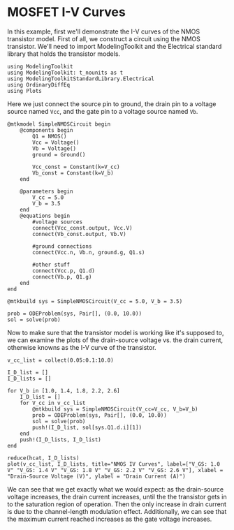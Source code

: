 # MOSFET I-V Curves 
In this example, first we'll demonstrate the I-V curves of the NMOS transistor model. 
First of all, we construct a circuit using the NMOS transistor. We'll need to import ModelingToolkit and the Electrical standard library that holds the transistor models.

```@example NMOS
using ModelingToolkit
using ModelingToolkit: t_nounits as t
using ModelingToolkitStandardLibrary.Electrical
using OrdinaryDiffEq
using Plots
```

Here we just connect the source pin to ground, the drain pin to a voltage source named `Vcc`, and the gate pin to a voltage source named `Vb`.
```@example NMOS
@mtkmodel SimpleNMOSCircuit begin
    @components begin
        Q1 = NMOS()
        Vcc = Voltage()
        Vb = Voltage()
        ground = Ground()

        Vcc_const = Constant(k=V_cc)
        Vb_const = Constant(k=V_b)
    end

    @parameters begin
        V_cc = 5.0
        V_b = 3.5
    end
    @equations begin
        #voltage sources
        connect(Vcc_const.output, Vcc.V)
        connect(Vb_const.output, Vb.V)

        #ground connections
        connect(Vcc.n, Vb.n, ground.g, Q1.s)

        #other stuff
        connect(Vcc.p, Q1.d)
        connect(Vb.p, Q1.g)
    end
end

@mtkbuild sys = SimpleNMOSCircuit(V_cc = 5.0, V_b = 3.5)

prob = ODEProblem(sys, Pair[], (0.0, 10.0))
sol = solve(prob)
```

Now to make sure that the transistor model is working like it's supposed to, we can examine the plots of the drain-source voltage vs. the drain current, otherwise knowns as the I-V curve of the transistor. 
```@example NMOS
v_cc_list = collect(0.05:0.1:10.0)

I_D_list = []
I_D_lists = []

for V_b in [1.0, 1.4, 1.8, 2.2, 2.6]
    I_D_list = []
    for V_cc in v_cc_list
        @mtkbuild sys = SimpleNMOSCircuit(V_cc=V_cc, V_b=V_b)
        prob = ODEProblem(sys, Pair[], (0.0, 10.0))
        sol = solve(prob)
        push!(I_D_list, sol[sys.Q1.d.i][1])
    end
    push!(I_D_lists, I_D_list)
end

reduce(hcat, I_D_lists)
plot(v_cc_list, I_D_lists, title="NMOS IV Curves", label=["V_GS: 1.0 V" "V_GS: 1.4 V" "V_GS: 1.8 V" "V_GS: 2.2 V" "V_GS: 2.6 V"], xlabel = "Drain-Source Voltage (V)", ylabel = "Drain Current (A)")
```

We can see that we get exactly what we would expect: as the drain-source voltage increases, the drain current increases, until the the transistor gets in to the saturation region of operation. 
Then the only increase in drain current is due to the channel-length modulation effect. Additionally, we can see that the maximum current reached increases as the gate voltage increases. 